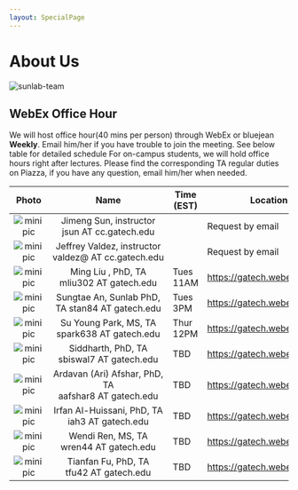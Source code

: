 ```yaml
---
layout: SpecialPage
---
```

# About Us

<!--[sunlab-team](images/avatar/aboutus.jpg "Sunlab team")-->

![sunlab-team](images/avatar/aboutus.jpg "Sunlab team")

## WebEx Office Hour

We will host office hour(40 mins per person) through WebEx or bluejean **Weekly**. Email him/her if you have trouble to join the meeting. See below table for detailed schedule
For on-campus students, we will hold office hours right after lectures. Please find the corresponding TA regular duties on Piazza, if you have any question, email him/her when needed.

| Photo| Name|Time (EST)             | Location or Web Link |
| :-------------: | :-------------: | ---------------- | --------------------------------------------------------------------------------------|
|![minipic](images/avatar/Jimeng.png)   |  Jimeng Sun, instructor jsun<span style="display:none">hello</span>&nbsp;AT<span style="display:none">world</span>&nbsp;cc.gatech.edu     |      |       Request by email         |
|![minipic](images/avatar/jeff.jpg)   |  Jeffrey Valdez, instructor valdez@<span style="display:none">hello</span>&nbsp;AT<span style="display:none">world</span>&nbsp;cc.gatech.edu     |      |       Request by email         |
|![minipic](images/avatar/MingLiu.jpg) | Ming Liu , PhD,  TA mliu302<span style="display:none">hello</span>&nbsp;AT<span style="display:none">world</span>&nbsp;gatech.edu| Tues 11AM |<https://gatech.webex.com/meet/mliu302>
|![minipic](images/avatar/SungtaeAn.jpg) | Sungtae An, Sunlab PhD,  TA  stan84<span style="display:none">hello</span>&nbsp;AT<span style="display:none">world</span>&nbsp;gatech.edu| Tues 3PM | <https://gatech.webex.com/meet/san37>
|![minipic](images/avatar/park32.jpg) | Su Young Park, MS, TA spark638<span style="display:none">hello</span>&nbsp;AT<span style="display:none">world</span>&nbsp;gatech.edu| Thur 12PM | <https://gatech.webex.com/meet/spark638>
|![minipic](images/avatar/siddharth.png) | Siddharth, PhD,  TA sbiswal7<span style="display:none">hello</span>&nbsp;AT<span style="display:none">world</span>&nbsp;gatech.edu| TBD | <https://gatech.webex.com/join/sbiswal7>
|![minipic](images/avatar/Ari.jpg) | Ardavan (Ari) Afshar, PhD, TA aafshar8<span style="display:none">hello</span>&nbsp;AT<span style="display:none">world</span>&nbsp;gatech.edu| TBD | <https://gatech.webex.com/meet/aafshar8>
|![minipic](images/avatar/path.jpg) | Irfan Al-Huissani, PhD, TA iah3<span style="display:none">hello</span>&nbsp;AT<span style="display:none">world</span>&nbsp;gatech.edu| TBD | <https://gatech.webex.com/meet/iah3>
|![minipic](images/avatar/path.jpg) | Wendi Ren, MS, TA wren44<span style="display:none">hello</span>&nbsp;AT<span style="display:none">world</span>&nbsp;gatech.edu| TBD | <https://gatech.webex.com/meet/wren44>
|![minipic](images/avatar/tianfan.jpg) | Tianfan Fu, PhD, TA tfu42<span style="display:none">hello</span>&nbsp;AT<span style="display:none">world</span>&nbsp;gatech.edu| TBD | <https://gatech.webex.com/meet/tfu42>



